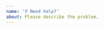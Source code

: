 ```yaml
---
name: '⁉️ Need help?'
about: Please describe the problem.
---
```


<!--
  Describe the problem providing as much details as possible
-->
